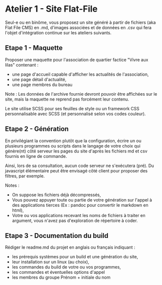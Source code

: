 # Atelier 1 - Site Flat-File
Seul-e ou en binôme, vous proposez un site généré à partir de fichiers (aka Flat File CMS) en .md, d'images
associées et de données en .csv qui fera l'objet d'intégration continue sur les ateliers suivants.

## Etape 1 - Maquette
Proposer une maquette pour l'association de quartier factice "Vivre aux lilas" contenant :
- une page d'accueil capable d'afficher les actualités de l'association,
- une page détail d'actualité,
- une page membres du bureau

Note : Les données de l'archive fournie devront pouvoir être affichées sur le site, mais la maquette ne reprend
pas forcément leur contenu.

Le site utilise SCSS pour ses feuilles de style ou un framework CSS personnalisable avec SCSS (et personnalisé
selon vos codes couleur).

## Etape 2 - Génération
En privilégiant la convention plutôt que la configuration, écrire un ou plusieurs programmes ou scripts dans le
langage de votre choix qui génère(nt) côté serveur les pages du site d'après les fichiers md et csv fournis en
ligne de commande.

Ainsi, lors de sa consultation, aucun code serveur ne s'exécutera (pré). Du javascript élémentaire peut être
envisagé côté client pour proposer des filtres, par exemple.

Notes :
- On suppose les fichiers déjà décompressés,
- Vous pouvez appuyer toute ou partie de votre génération sur l'appel à des applications tierces (Ex :
pandoc pour convertir le markdown en html),
- Votre ou vos applications recevant les noms de fichiers à traiter en argument, vous n'avez pas
d'exploration de répertoire à coder.

## Etape 3 - Documentation du build
Rédiger le readme.md du projet en anglais ou français indiquant :
- les prérequis systèmes pour un build et une génération du site,
- leur installation sur un linux (au choix),
- les commandes du build de votre ou vos programmes,
- les commandes et éventuelles options d'appel
- les membres du groupe Prénom + initiale du nom
